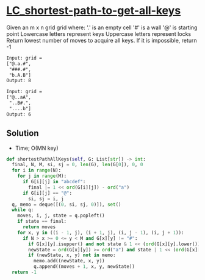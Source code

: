 # [LC_shortest-path-to-get-all-keys](https://leetcode.com/problems/shortest-path-to-get-all-keys)

Given an m x n grid grid where:
  '.' is an empty cell
  '#' is a wall
  '@' is starting point
  Lowercase letters represent keys
  Uppercase letters represent locks
Return lowest number of moves to acquire all keys. If it is impossible, return -1

```txt
Input: grid =
["@.a.#",
 "###.#",
 "b.A.B"]
Output: 8

Input: grid =
["@..aA",
 "..B#.",
 "....b"]
Output: 6
```

## Solution

* Time; O(MN key)

```py
def shortestPathAllKeys(self, G: List[str]) -> int:
  final, N, M, si, sj = 0, len(G), len(G[0]), 0, 0
  for i in range(N):
    for j in range(M):
      if G[i][j] in "abcdef":
        final |= 1 << ord(G[i][j]) - ord("a")
      if G[i][j] == "@":
        si, sj = i, j
  q, memo = deque([(0, si, sj, 0)]), set()
  while q:
    moves, i, j, state = q.popleft()
    if state == final:
      return moves
    for x, y in ((i - 1, j), (i + 1, j), (i, j - 1), (i, j + 1)):
      if N > x >= 0 <= y < M and G[x][y] != "#":
        if G[x][y].isupper() and not state & 1 << (ord(G[x][y].lower()) - ord("a")): continue
        newState = ord(G[x][y]) >= ord("a") and state | 1 << (ord(G[x][y]) - ord("a")) or state
        if (newState, x, y) not in memo:
          memo.add((newState, x, y))
          q.append((moves + 1, x, y, newState))
  return -1
```
